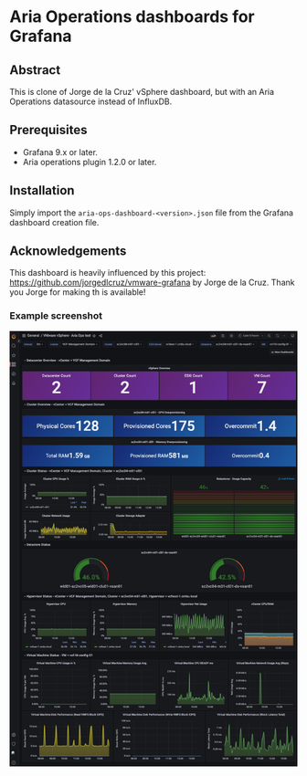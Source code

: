 # Aria Operations dashboards for Grafana

## Abstract
This is clone of Jorge de la Cruz' vSphere dashboard, but with an Aria Operations datasource instead of InfluxDB.

## Prerequisites
* Grafana 9.x or later.
* Aria operations plugin 1.2.0 or later.

## Installation
Simply import the `aria-ops-dashboard-<version>.json` file from the Grafana dashboard creation file.

## Acknowledgements
This dashboard is heavily influenced by this project: https://github.com/jorgedlcruz/vmware-grafana by Jorge de la Cruz.
Thank you Jorge for making th is available!

### Example screenshot
![VMware vSphere Overview Dashboard](img/screenshot.png)



